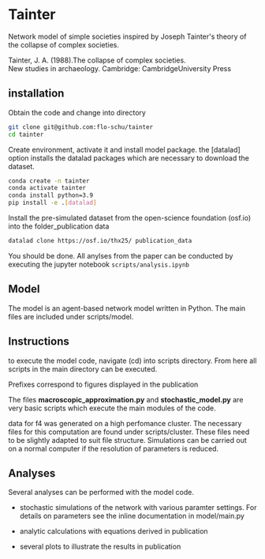 # Tainter

Network model of simple societies inspired by Joseph Tainter's theory of the
collapse of complex societies.

Tainter, J. A. (1988).The collapse of complex societies.  
New studies in archaeology. Cambridge: CambridgeUniversity Press

## installation

Obtain the code and change into directory

```bash
git clone git@github.com:flo-schu/tainter
cd tainter
```

Create environment, activate it and install model package.
the [datalad] option installs the datalad packages which are necessary to 
download the dataset.

```bash
conda create -n tainter
conda activate tainter
conda install python=3.9
pip install -e .[datalad] 
```

Install the pre-simulated dataset from the open-science foundation (osf.io) 
into the folder_publication data

```bash
datalad clone https://osf.io/thx25/ publication_data
```

You should be done. All anylses from the paper can be conducted by executing
the jupyter notebook `scripts/analysis.ipynb`


## Model

The model is an agent-based network model written in Python. The main files
are included under scripts/model.

## Instructions

to execute the model code, navigate (cd) into scripts directory. From here all
scripts in the main directory can be executed.

Prefixes correspond to figures displayed in the publication

The files __macroscopic_approximation.py__ and __stochastic_model.py__ are
very basic scripts which execute the main modules of the code.

data for f4 was generated on a high perfomance cluster. The necessary files for
this computation are found under scripts/cluster. These files need to be slightly
adapted to suit file structure. Simulations can be carried out on a normal
computer if the resolution of parameters is reduced.

## Analyses

Several analyses can be performed with the model code.

+ stochastic simulations of the network with various paramter settings.
    For details on parameters see the inline documentation in model/main.py

+ analytic calculations with equations derived in publication

+ several plots to illustrate the results in publication
